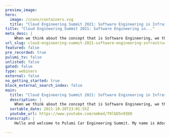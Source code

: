 ```yaml
---
preview_image:
hero:
  image: /icons/containers.svg
  title: "Cloud Engineering Summit 2021: Software Engineering in Infrastructure Engineering"
title: "Cloud Engineering Summit 2021: Software Engineering in..."
meta_desc: |
    When we think about the concept that is Software Engineering, we think about building well-designed software that solves the problems our customers...
url_slug: cloud-engineering-summit-2021-software-engineering-infrastructure-engineering
featured: false
pre_recorded: true
pulumi_tv: false
unlisted: false
gated: false
type: webinars
external: false
no_getting_started: true
block_external_search_index: false
main:
  title: "Cloud Engineering Summit 2021: Software Engineering in Infrastructure Engineering"
  description: |
    When we think about the concept that is Software Engineering, we think about building well-designed software that solves the problems our customers face. The key takeaway here is that software engineers are problem solvers.  In the world of infrastructure deployments, there are many problems that exist because of the software engineering problems we are trying to solve. Pretty ironic, right? We attempt to solve problems only to create more :). A major problem for a cloud service is having multiple instances of the service in multiple regions and maintaining high availability for users.  As great as IaC (Infrastructure as Code) is, it can be a problem maintaining different configurations for different environments where each environment has multiple instances with varying configurations.  In this talk, I will go through how I use the software engineering process in conjunction with pulumi stacks and state, to solve this infrastructure engineering problem.  Talk by: Adora Nwodo
  sortable_date: 2021-10-20T23:01:55Z
  youtube_url: https://www.youtube.com/embed/T0lbD5n9ID8
transcript: |
    Hello and welcome to Pulumi Car Engineering Summit. My name is Adora and I am very excited to be giving this talk to you today. The title of my talk is software engineering in infrastructure engineering. And in this talk, I'm going to be talking about how to solve an infrastructure engineering problem that exists by following the software engineering guidelines and principles. Well, before we get right into that, I would quickly introduce myself. My name is Adora and I'm a software engineer at Microsoft Mixed Reality. I'm a content creator at Adora Hack. Adora Hack is a blog and youtube channel that I have created to share about software engineering, share about tech. I'm also the co-founder of on stack, which is a meet up where all our talks are tailored more to workshops rather than regular talks because we believe that people learn by doing. I'm also the vice president of the Vrar Association, um Nigeria, which is a Nigerian chapter of the Global Vrar A and I am here because I want to raise awareness for the technology that is virtual reality, augmented reality, mixed reality in this part of the world. And you can find me on Twitter at a once in a while just joking, sharing about tech and sharing about other things that I find interesting. So before we jump right into this, I would want to quickly talk about the fact that this is a cloud engineering summit and I consider myself a cloud engineer. I wrote a book for beginner cloud engineers. So if you are somebody trying to get into cloud engineering, either as a beginner in tech or somebody trying to make a switch from one tech field to another. I wrote this book that I believe will help a lot of people find their footing and would make a lot of cloud concepts, make sense. And once you are able to understand the concepts that I've talked about in this book, you will be, you will be ready to take on more complicated cloud concepts. Head on this book is currently on pre for 20% of throughout this month of October. So feel free to get it. So now let's get right into the major business of today. Uh One of the major things that infrastructure as code solves for us when we're talking about IC infrastructure as code, infrastructure automation is configuration drift. What this means is that normally before the inception of infrastructure as code, I would go to, if I have three environments, I would go to my development environment and I will start to provision resources on the portal manually. And as I provision, I would document all the steps and I do that for my staging and for my production environment. So initially, all these environments actually are similar. But as time passes, most times you find out that what happens is if there is an error in production and it is an error that a quick infrastructure change can fix. Somebody would go ahead, somebody on the team would go ahead to solve this problem. And that introduces another problem which is the fact that they would go to the potter and change the and make the infrastructure change. However, when this infrastructure change is made, the three environments development, staging and production are no longer similar. So if I want to create a second production environment following what is on my documentation, it's no longer the same. This problem is called configuration drift. And I ac solves this problem because if you have an infrastructure declaration, no matter how many environments you deploy to, you would always get the same results. And if you want to make any change to your infrastructure, most times, you would make it to that infrastructure declaration and doing that deployment would make the changes in the stated environments and that keeps your infrastructure configurations always similar. But when we think about it now we've solved the configuration drift problem with I AC. And as we started building more complicated solutions on the cloud, as we build larger infrastructure, as we build larger applications on the cloud, sometimes they might involve managing and deploying to multiple locations. For example, if as a small startup or a small business initially, for whatever reason, we were not so ambitious and we only had our cloud infrastructure deployed to one region. But as time passed, as the months passed, as the weeks passed, as the days passed, we noticed an increase in traffic and this increase in traffic was affecting the load on the one server that we had. We might want to have multiple instances of this application and that might require scaling to multiple regions and having a load balancer that helps us manage the traffic and routes to the best or the closest or the freest depending on whatever metric we use the most available server in that time. And this sounds very good on paper, especially for back-end engineers, especially for networking engineers, even for DEVS engineers on paper. This sounds very good. We have multiple regions, we have a load balancer and we're able to route that traffic across multiple regions. However, when we're thinking about it, practically, we realize that it is actually a problem maintaining different configurations for different environments where each environment has multiple instances with varying configurations. For example, let's say we have a development environment deployed to West US are staging environments deployed to East US, Canary, deployed to West Europe and production, deployed to West Europe as well. And initially, because we have just one instance of this application in our different environments, we're fine but take a look at this next slide which shows two development deployments, one in West US and East US staging two deployments as well, three canary deployments and four production deployments. What this means is that now we have switched to a multi regional scenario where in each environment, we have multiple regions, this solves our problem with service availability theoretically. However, this introduces a new problem when it comes to deployment. How do we deploy in a multi region scenario? How do we fix this? How do we make this easy? We've been giving IC frameworks like Pulumi as tools for work, but we still have to find a way to creatively solve this problem. And before we go into that, I would want to get some definitions out of the way. And I'll start by defining what a Pulumi stack is. A Pulumi stack is an isolated independently configurable instance of a Pulumi program. So initially, when I was talking about environment developments, staging canary production for the single region scenario, one stack can be the development stack. Another stack can be the staging stack. It is a single, independently configurable instance of the polling program. So that's what the stack is. A Pulumi state stores meta data about your infrastructure so that it can manage your cloud resources. And this meta data that is stored is called states. Usually your state is stored as jo so it helps you know what resources exist in that infrastructure, what resources depend on the resource and all of that. And it's, that's for Jason Json file that shows you all the important things you need to know about the infrastructure, the meta data, like it's called in many cases, different stacks for a single project will need differing values. For example, if you are working with APP service, you may want to have a different tier for your development stack. A tier that is different for production stack. You might want to use a standard TI A for development and a premium and tier for production. And Pulumi offers a configuration system for managing such differences. Instead of coding these differences, you can store and retrieve configuration values using a combination of the cli and the Pulumi programming model. So now that we have these three definitions out of the way I want to give a final definition, which is software engineering. Like the title of this talk is software engineering and infrastructure engineering, which is we are using the software engineering process to solve an infrastructural engineering problem. And software engineering is defined as a process of analyzing user requirements and then designing building and testing an application which will satisfy these requirements. As you can see in the diagram currently on the slide, we have the different stages in the software engineering process. So there's the requirement stage, designing, developing testing and then deploying. So for the requirement stage the question we want to ask ourselves is what do we want? But we already know that because that's the problem that we're trying to solve. We want to be able to do multi stack, multi region deployments. And for the design stage, we know the problem that we are trying to solve, we know what the requirements are. So the question in this stage typically is how do we do it? And for this particular problem, there are two ways. The first way is the stack template and the second way is independent stacks. My favorite to be honest is the stack template because I like to follow the traditional software engineering rule that says don't repeat yourself. So I like to make the minimal changes where possible. And the stack template allows you to have one template and creates multiple copies of that template and individual conflicts can be added in the pipeline and any environment wide change that you might have happens in one place. So if you need to make changes to every stack that you have deployed in development, instead of making changes to your development stack in West US two and making changes to your development stock in West UK and making changes to your development stack in South East Asia, you make that environment wide change in one place. And because all the other things happen in your pipeline, it just works. And this is a code sample to sort of show what doing the stack template entails. So typically, first, you would do all your pre preliminary setups, you would log into Pulumi. So I'm using powershell to rename the stack templates to the current stack name. Because for me to continue my deployment, I need to have my current stack file in Pulumi when I do a Pulumi up or a Pulumi stack select. So I am going to rename that. So if I if my stack template is called Pulumi demo and I have two stacks in my development in two different regions. So let's say I have a Pulumi do Dev dash west us two do and I have a Pulumi Dev dash SU two domo, I am basically renaming Pulumi Dev domo to Pulumi dot DEV dash to Pulumi do DEV dash west us two do and after I do this, then I can do a Pulumi stack select and select the regional stack that I need for that environment. I'm adding a dash dash create flag at the end. So that for whatever reason, in case I am trying to select a stack that does not exist because this is a new region that I am just provisioning, then Pulumi would create that stack for me from the very beginning and then this is me setting individual config in this stage. So because everything is done in stages, I would deploy my West us two deaf stack in one stage and I would go and deploy my East US two deaf stack. In another stage, I can verify what my individual configurations for each stage or for each stack are. Let's say I want to set my region which is obviously going to be different for each region in that environment because it's happening in different stages. For the US two stage, I can set my region as us two and for the West US two stage, I can set my region as West US two. And this is still in context of my development environment. And then I can now move to my staging environment. And let's say I have a UK West stage, I can set my region there as UK West and I have a South African North stage. I can set my region there as South African North. And those are the only things that I have to touch. I'm touching them in the pipeline, meaning if I want to make a change for something like app service for a configuration that is going to change across every single instance in the different regions, I am deployed to, I'm making that change only in one place in my Pulumi dots there. Do ya stack template file? And because when, because I'm using it in my pipeline and I know how I'm using it. I don't need to worry about making any other change at all. I want to note that to be doing this, this is like a hack and that's what I'm sharing one of the hacks that helped me get by. So I just want to point out that to do this, you have to be very careful so that you don't make any mistakes. So now the next way to do this is independent stacks, this means that you are going to create a stack individually for each environment. In the previous step you do that. But that happens in your pipeline with the scripts that you write. But in this step, you are going to create them manually and these stacks are going to be checked into source control. In the previous method that I talked about these stacks don't get checked into source control. The only thing that gets checked in at the templates and when the pipeline is running the script recreates the stacks or switches to the stack and uses the template and sets all the other values. But in independent stacks, you are going to create each stack and each stack file is going to be checked into version control. So what this means like it's written here already, multiple stacks are created and they managed independently and any environment wide change happens in every stack. So like I said again, going back to my app service example, if I want to change the app service tier for my development environment and I have five development regions, West US two East US two UK, West, South Africa, North and South East Asia as is shown on this slide, I am going to make that environment wide change to five different files. I'm going to make that environment wide change to five different places. So this is what happens in the design step where you think about how do we creatively make this problem go away? How, how do we design a way to do C I CD for multiple regions in a way that works for multiple environments as well while maintaining all our configurations. So your design step answers the how and once you've answered the how in your design step, then it's time for your development step. So you need to write all your infrastructure deployment code, all the partial scripts, everything you need to do all your build scripts, you have to go and write all of them. And then the next thing that happens is that you go and test what you've done to be sure that it actually works. I know a lot of people skip this testing step and I would highly recommend that you not because it boosts confidence and it's, it is very helpful long term to know that you decode. Your writing is code that actually works and not code that gets checked into production and breaks the entire system. And then after that, you do your checking in, you deploy your infrastructure changes to the cloud and see how you can now do multi regional multi environment deployments in your C I CD pipeline. Thank you for watching this talk. I hope you have a great day and I hope you enjoy every other talk from every other speaker.

---
```

